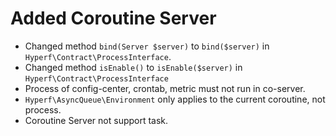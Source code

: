 # Added Coroutine Server

- Changed method `bind(Server $server)` to `bind($server)` in `Hyperf\Contract\ProcessInterface`.
- Changed method `isEnable()` to `isEnable($server)` in `Hyperf\Contract\ProcessInterface`
- Process of config-center, crontab, metric must not run in co-server.
- `Hyperf\AsyncQueue\Environment` only applies to the current coroutine, not process.
- Coroutine Server not support task.
